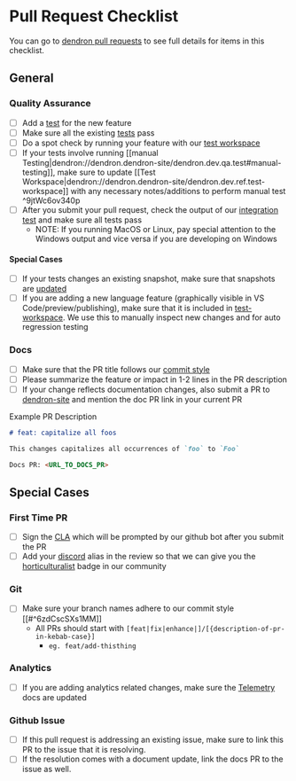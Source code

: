 
# Pull Request Checklist

You can go to [dendron pull requests](https://wiki.dendron.so/notes/adc39825-77a6-46cf-9c49-2642fcb4248e.html) to see full details for items in this checklist.

## General

### Quality Assurance
- [ ] Add a [test](https://wiki.dendron.so/notes/cb22bd36-d45a-4ffd-a31e-96c4b39cb7fb.html#writing-tests) for the new feature
- [ ] Make sure all the existing [tests](https://wiki.dendron.so/notes/cb22bd36-d45a-4ffd-a31e-96c4b39cb7fb.html#running-all-tests) pass
- [ ] Do a spot check by running your feature with our [test workspace](https://wiki.dendron.so/notes/cb22bd36-d45a-4ffd-a31e-96c4b39cb7fb.html#test-workspace)
- [ ] If your tests involve running [[manual Testing|dendron://dendron.dendron-site/dendron.dev.qa.test#manual-testing]], make sure to update [[Test Workspace|dendron://dendron.dendron-site/dendron.dev.ref.test-workspace]] with any necessary notes/additions to perform manual test ^9jtWc6ov340p
- [ ] After you submit your pull request, check the output of our [integration test](https://github.com/dendronhq/dendron/actions) and make sure all tests pass
  - NOTE: If you running MacOS or Linux, pay special attention to the Windows output and vice versa if you are developing on Windows

#### Special Cases
- [ ] If your tests changes an existing snapshot, make sure that snapshots are [updated](https://wiki.dendron.so/notes/cb22bd36-d45a-4ffd-a31e-96c4b39cb7fb.html#updating-test-snapshots)
- [ ] If you are adding a new language feature (graphically visible in VS Code/preview/publishing), make sure that it is included in [test-workspace](https://wiki.dendron.so/notes/cb22bd36-d45a-4ffd-a31e-96c4b39cb7fb.html#test-workspace). We use this to manually inspect new changes and for auto regression testing 

### Docs
- [ ] Make sure that the PR title follows our [commit style](https://wiki.dendron.so/notes/adc39825-77a6-46cf-9c49-2642fcb4248e.html#commit-style)
- [ ] Please summarize the feature or impact in 1-2 lines in the PR description
- [ ] If your change reflects documentation changes, also submit a PR to [dendron-site](https://github.com/dendronhq/dendron-site) and mention the doc PR link in your current PR

Example PR Description
```markdown
# feat: capitalize all foos

This changes capitalizes all occurrences of `foo` to `Foo` 

Docs PR: <URL_TO_DOCS_PR>
```

## Special Cases

### First Time PR
- [ ] Sign the [CLA](https://en.wikipedia.org/wiki/Contributor_License_Agreement) which will be prompted by our github bot after you submit the PR
- [ ] Add your [discord](https://discord.gg/AE3NRw9) alias in the review so that we can give you the [horticulturalist](https://wiki.dendron.so/notes/7c00d606-7b75-4d28-b563-d75f33f8e0d7.html#horticulturalist) badge in our community

### Git
- [ ] Make sure your branch names adhere to our commit style [[#^6zdCscSXs1MM]]
    - All PRs should start with `[feat|fix|enhance|]/[{description-of-pr-in-kebab-case}]`
        - `eg. feat/add-thisthing`

### Analytics
- [ ] If you are adding analytics related changes, make sure the [Telemetry](https://wiki.dendron.so/notes/84df871b-9442-42fd-b4c3-0024e35b5f3c.html) docs are updated

### Github Issue
- [ ] If this pull request is addressing an existing issue, make sure to link this PR to the issue that it is resolving.
- [ ] If the resolution comes with a document update, link the docs PR to the issue as well.